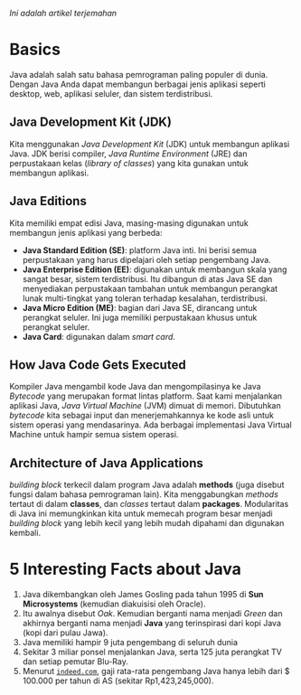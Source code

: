 *Ini adalah artikel terjemahan*

# Basics
Java adalah salah satu bahasa pemrograman paling populer di dunia. Dengan Java Anda dapat membangun berbagai jenis aplikasi seperti desktop, 
web, aplikasi seluler, dan sistem terdistribusi.



## Java Development Kit (JDK)
Kita menggunakan *Java Development Kit* (JDK) untuk membangun aplikasi Java. JDK berisi compiler, *Java Runtime Environment* (JRE) 
dan perpustakaan kelas (*library of classes*) yang kita gunakan untuk membangun aplikasi.

## Java Editions
Kita memiliki empat edisi Java, masing-masing digunakan untuk membangun jenis aplikasi yang berbeda:
+ **Java Standard Edition (SE)**: platform Java inti. Ini berisi semua perpustakaan yang harus dipelajari oleh setiap pengembang Java.
+ **Java Enterprise Edition (EE)**: digunakan untuk membangun skala yang sangat besar, sistem terdistribusi. Itu dibangun di
 atas Java SE dan menyediakan perpustakaan tambahan untuk membangun perangkat lunak multi-tingkat yang toleran terhadap kesalahan, terdistribusi.
+ **Java Micro Edition (ME)**: bagian dari Java SE, dirancang untuk perangkat seluler. Ini juga memiliki perpustakaan khusus untuk perangkat seluler.
+ **Java Card**: digunakan dalam *smart card*.

## How Java Code Gets Executed
Kompiler Java mengambil kode Java dan mengompilasinya ke Java *Bytecode* yang merupakan format lintas platform. Saat kami
menjalankan aplikasi Java, *Java Virtual Machine* (JVM) dimuat di memori. Dibutuhkan *bytecode* kita sebagai 
input dan menerjemahkannya ke kode asli untuk sistem operasi yang mendasarinya. Ada berbagai implementasi Java Virtual Machine untuk hampir semua sistem operasi.

## Architecture of Java Applications
*building block* terkecil dalam program Java adalah **methods** (juga disebut fungsi dalam bahasa pemrograman lain). Kita menggabungkan *methods* tertaut di dalam  **classes**, dan *classes* tertaut dalam **packages**. Modularitas di Java ini memungkinkan kita untuk memecah program besar menjadi *building block* yang lebih kecil yang lebih mudah dipahami dan digunakan kembali.

# 5 Interesting Facts about Java
1. Java dikembangkan oleh James Gosling pada tahun 1995 di **Sun Microsystems** (kemudian diakuisisi oleh Oracle).
2. Itu awalnya disebut *Oak*. Kemudian berganti nama menjadi *Green* dan akhirnya berganti nama menjadi **Java** yang terinspirasi dari kopi Java (kopi dari pulau Jawa).
3. Java memiliki hampir 9 juta pengembang di seluruh dunia
4. Sekitar 3 miliar ponsel menjalankan Java, serta 125 juta perangkat TV dan setiap pemutar Blu-Ray.
5. Menurut [`indeed.com`](indeed.com), gaji rata-rata pengembang Java hanya lebih dari $ 100.000 per tahun di AS (sekitar Rp1,423,245,000).
